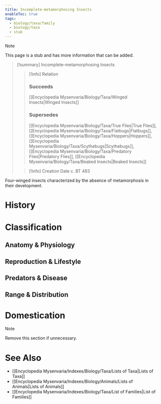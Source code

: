 ```yaml
---
title: Incomplete-metamorphosing Insects
enableToc: true
tags:
  - biology/taxa/family
  - biology/taxa
  - stub
---
```


> [!note]
> This page is a stub and has more information that can be added.

> [!summary] Incomplete-metamorphosing Insects
> > [!info] Relation
> > ### Succeeds
> > [[Encyclopedia Mysenvaria/Biology/Taxa/Winged Insects|Winged Insects]]
> > ### Supersedes
> > [[Encyclopedia Mysenvaria/Biology/Taxa/True Flies|True Flies]], [[Encyclopedia Mysenvaria/Biology/Taxa/Flatbugs|Flatbugs]], [[Encyclopedia Mysenvaria/Biology/Taxa/Hoppers|Hoppers]], [[Encyclopedia Mysenvaria/Biology/Taxa/Scythebugs|Scythebugs]], [[Encyclopedia Mysenvaria/Biology/Taxa/Predatory Flies|Predatory Flies]], [[Encyclopedia Mysenvaria/Biology/Taxa/Beaked Insects|Beaked Insects]]
>
> > [!info] Creation Date
> > c. BT 483

Four-winged insects characterized by the absence of metamorphosis in their development.
# History

# Classification
## Anatomy & Physiology

## Reproduction & Lifestyle

## Predators & Disease

## Range & Distribution

# Domestication

> [!note]
> Remove this section if unnecessary.
# See Also
- [[Encyclopedia Mysenvaria/Indexes/Biology/Taxa/Lists of Taxa|Lists of Taxa]]
- [[Encyclopedia Mysenvaria/Indexes/Biology/Animals/Lists of Animals|Lists of Animals]]
- [[Encyclopedia Mysenvaria/Indexes/Biology/Taxa/List of Families|List of Families]]